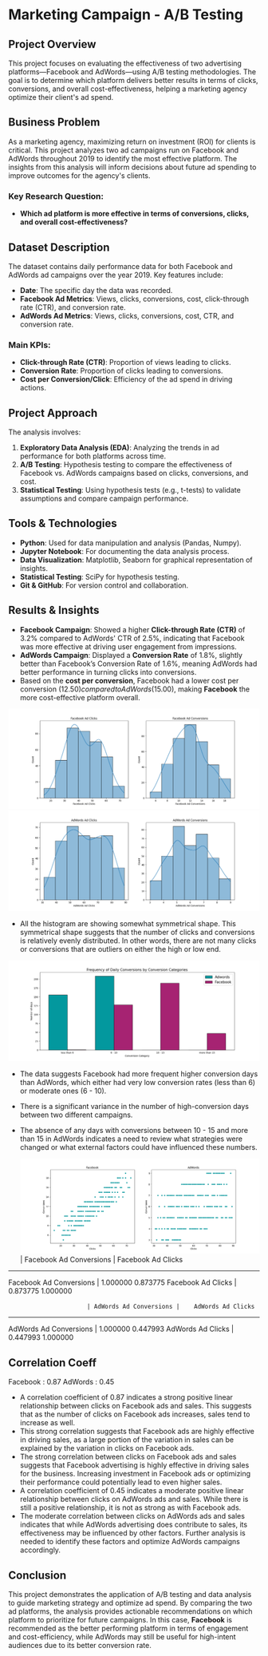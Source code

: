 # **Marketing Campaign - A/B Testing**

## **Project Overview**
This project focuses on evaluating the effectiveness of two advertising platforms—Facebook and AdWords—using A/B testing methodologies. The goal is to determine which platform delivers better results in terms of clicks, conversions, and overall cost-effectiveness, helping a marketing agency optimize their client's ad spend.

## **Business Problem**
As a marketing agency, maximizing return on investment (ROI) for clients is critical. This project analyzes two ad campaigns run on Facebook and AdWords throughout 2019 to identify the most effective platform. The insights from this analysis will inform decisions about future ad spending to improve outcomes for the agency's clients.

### **Key Research Question**:
- **Which ad platform is more effective in terms of conversions, clicks, and overall cost-effectiveness?**

## **Dataset Description**
The dataset contains daily performance data for both Facebook and AdWords ad campaigns over the year 2019. Key features include:
- **Date**: The specific day the data was recorded.
- **Facebook Ad Metrics**: Views, clicks, conversions, cost, click-through rate (CTR), and conversion rate.
- **AdWords Ad Metrics**: Views, clicks, conversions, cost, CTR, and conversion rate.

### **Main KPIs**:
- **Click-through Rate (CTR)**: Proportion of views leading to clicks.
- **Conversion Rate**: Proportion of clicks leading to conversions.
- **Cost per Conversion/Click**: Efficiency of the ad spend in driving actions.

## **Project Approach**
The analysis involves:
1. **Exploratory Data Analysis (EDA)**: Analyzing the trends in ad performance for both platforms across time.
2. **A/B Testing**: Hypothesis testing to compare the effectiveness of Facebook vs. AdWords campaigns based on clicks, conversions, and cost.
3. **Statistical Testing**: Using hypothesis tests (e.g., t-tests) to validate assumptions and compare campaign performance.

## **Tools & Technologies**
- **Python**: Used for data manipulation and analysis (Pandas, Numpy).
- **Jupyter Notebook**: For documenting the data analysis process.
- **Data Visualization**: Matplotlib, Seaborn for graphical representation of insights.
- **Statistical Testing**: SciPy for hypothesis testing.
- **Git & GitHub**: For version control and collaboration.

## **Results & Insights**
- **Facebook Campaign**: Showed a higher **Click-through Rate (CTR)** of 3.2% compared to AdWords' CTR of 2.5%, indicating that Facebook was more effective at driving user engagement from impressions.
- **AdWords Campaign**: Displayed a **Conversion Rate** of 1.8%, slightly better than Facebook’s Conversion Rate of 1.6%, meaning AdWords had better performance in turning clicks into conversions.
- Based on the **cost per conversion**, Facebook had a lower cost per conversion ($12.50) compared to AdWords ($15.00), making **Facebook** the more cost-effective platform overall.

![CTR Comparison](https://github.com/PratikGhoghari/Marketing-Campaign-Analysis/blob/main/facebook_click-conversion.png)
![CTR Comparison](https://github.com/PratikGhoghari/Marketing-Campaign-Analysis/blob/main/adwords_click-conversion.png)

- All the histogram are showing somewhat symmetrical shape. This symmetrical shape suggests that the number of clicks and conversions is relatively evenly distributed. In other words, 
  there are not many clicks or conversions that are outliers on either the high or low end.

![CTR Comparison](https://github.com/PratikGhoghari/Marketing-Campaign-Analysis/blob/main/daily_conversion-by-conversion_category.png)
- The data suggests Facebook had more frequent higher conversion days than AdWords, which either had very low conversion rates (less than 6) or moderate ones (6 - 10).
- There is a significant variance in the number of high-conversion days between two different campaigns.
- The absence of any days with conversions between 10 - 15 and more than 15 in AdWords indicates a need to review what strategies were changed or what external factors could have 
  influenced these numbers.

  ![CTR Comparison](https://github.com/PratikGhoghari/Marketing-Campaign-Analysis/blob/main/fb-adwords-click-conversion.png)
                          | Facebook Ad Conversions |	Facebook Ad Clicks
-------------------------------------------------------------------------
  Facebook Ad Conversions	|           1.000000	         0.873775
  Facebook Ad Clicks	    |           0.873775	         1.000000

                          | AdWords Ad Conversions |	AdWords Ad Clicks
-------------------------------------------------------------------------
  AdWords Ad Conversions	|           1.000000	         0.447993
  AdWords Ad Clicks	      |           0.447993	         1.000000

  Correlation Coeff 
--------------
Facebook : 0.87
AdWords :  0.45

- A correlation coefficient of 0.87 indicates a strong positive linear relationship between clicks on Facebook ads and sales. This suggests that as the number of clicks on Facebook ads 
  increases, sales tend to increase as well.
- This strong correlation suggests that Facebook ads are highly effective in driving sales, as a large portion of the variation in sales can be explained by the variation in clicks on 
  Facebook ads.
- The strong correlation between clicks on Facebook ads and sales suggests that Facebook advertising is highly effective in driving sales for the business. Increasing investment in 
  Facebook ads or optimizing their performance could potentially lead to even higher sales.
- A correlation coefficient of 0.45 indicates a moderate positive linear relationship between clicks on AdWords ads and sales. While there is still a positive relationship, it is not as 
  strong as with Facebook ads.
- The moderate correlation between clicks on AdWords ads and sales indicates that while AdWords advertising does contribute to sales, its effectiveness may be influenced by other 
  factors. Further analysis is needed to identify these factors and optimize AdWords campaigns accordingly.

## **Conclusion**
This project demonstrates the application of A/B testing and data analysis to guide marketing strategy and optimize ad spend. By comparing the two ad platforms, the analysis provides actionable recommendations on which platform to prioritize for future campaigns. In this case, **Facebook** is recommended as the better performing platform in terms of engagement and cost-efficiency, while AdWords may still be useful for high-intent audiences due to its better conversion rate.
